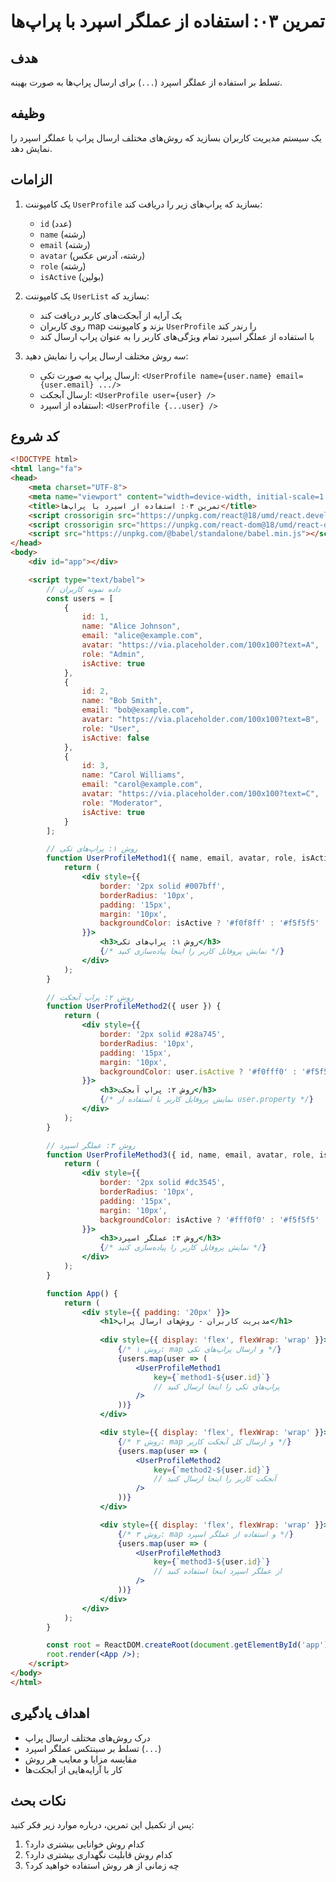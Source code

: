 # تمرین ۰۳: استفاده از عملگر اسپرد با پراپ‌ها

## هدف
تسلط بر استفاده از عملگر اسپرد (`...`) برای ارسال پراپ‌ها به صورت بهینه.

## وظیفه
یک سیستم مدیریت کاربران بسازید که روش‌های مختلف ارسال پراپ با عملگر اسپرد را نمایش دهد.

## الزامات
1. یک کامپوننت `UserProfile` بسازید که پراپ‌های زیر را دریافت کند:
   - `id` (عدد)
   - `name` (رشته)
   - `email` (رشته)
   - `avatar` (رشته، آدرس عکس)
   - `role` (رشته)
   - `isActive` (بولین)

2. یک کامپوننت `UserList` بسازید که:
   - یک آرایه از آبجکت‌های کاربر دریافت کند
   - روی کاربران map بزند و کامپوننت `UserProfile` را رندر کند
   - با استفاده از عملگر اسپرد تمام ویژگی‌های کاربر را به عنوان پراپ ارسال کند

3. سه روش مختلف ارسال پراپ را نمایش دهید:
   - ارسال پراپ به صورت تکی: `<UserProfile name={user.name} email={user.email} .../>`
   - ارسال آبجکت: `<UserProfile user={user} />`
   - استفاده از اسپرد: `<UserProfile {...user} />`

## کد شروع
```html
<!DOCTYPE html>
<html lang="fa">
<head>
    <meta charset="UTF-8">
    <meta name="viewport" content="width=device-width, initial-scale=1.0">
    <title>تمرین ۰۳: استفاده از اسپرد با پراپ‌ها</title>
    <script crossorigin src="https://unpkg.com/react@18/umd/react.development.js"></script>
    <script crossorigin src="https://unpkg.com/react-dom@18/umd/react-dom.development.js"></script>
    <script src="https://unpkg.com/@babel/standalone/babel.min.js"></script>
</head>
<body>
    <div id="app"></div>

    <script type="text/babel">
        // داده نمونه کاربران
        const users = [
            {
                id: 1,
                name: "Alice Johnson",
                email: "alice@example.com",
                avatar: "https://via.placeholder.com/100x100?text=A",
                role: "Admin",
                isActive: true
            },
            {
                id: 2,
                name: "Bob Smith",
                email: "bob@example.com",
                avatar: "https://via.placeholder.com/100x100?text=B",
                role: "User",
                isActive: false
            },
            {
                id: 3,
                name: "Carol Williams",
                email: "carol@example.com",
                avatar: "https://via.placeholder.com/100x100?text=C",
                role: "Moderator",
                isActive: true
            }
        ];

        // روش ۱: پراپ‌های تکی
        function UserProfileMethod1({ name, email, avatar, role, isActive }) {
            return (
                <div style={{
                    border: '2px solid #007bff',
                    borderRadius: '10px',
                    padding: '15px',
                    margin: '10px',
                    backgroundColor: isActive ? '#f0f8ff' : '#f5f5f5'
                }}>
                    <h3>روش ۱: پراپ‌های تکی</h3>
                    {/* نمایش پروفایل کاربر را اینجا پیاده‌سازی کنید */}
                </div>
            );
        }

        // روش ۲: پراپ آبجکت
        function UserProfileMethod2({ user }) {
            return (
                <div style={{
                    border: '2px solid #28a745',
                    borderRadius: '10px',
                    padding: '15px',
                    margin: '10px',
                    backgroundColor: user.isActive ? '#f0fff0' : '#f5f5f5'
                }}>
                    <h3>روش ۲: پراپ آبجکت</h3>
                    {/* نمایش پروفایل کاربر با استفاده از user.property */}
                </div>
            );
        }

        // روش ۳: عملگر اسپرد
        function UserProfileMethod3({ id, name, email, avatar, role, isActive }) {
            return (
                <div style={{
                    border: '2px solid #dc3545',
                    borderRadius: '10px',
                    padding: '15px',
                    margin: '10px',
                    backgroundColor: isActive ? '#fff0f0' : '#f5f5f5'
                }}>
                    <h3>روش ۳: عملگر اسپرد</h3>
                    {/* نمایش پروفایل کاربر را پیاده‌سازی کنید */}
                </div>
            );
        }

        function App() {
            return (
                <div style={{ padding: '20px' }}>
                    <h1>مدیریت کاربران - روش‌های ارسال پراپ</h1>
                    
                    <div style={{ display: 'flex', flexWrap: 'wrap' }}>
                        {/* روش ۱: map و ارسال پراپ‌های تکی */}
                        {users.map(user => (
                            <UserProfileMethod1 
                                key={`method1-${user.id}`}
                                // پراپ‌های تکی را اینجا ارسال کنید
                            />
                        ))}
                    </div>

                    <div style={{ display: 'flex', flexWrap: 'wrap' }}>
                        {/* روش ۲: map و ارسال کل آبجکت کاربر */}
                        {users.map(user => (
                            <UserProfileMethod2 
                                key={`method2-${user.id}`}
                                // آبجکت کاربر را اینجا ارسال کنید
                            />
                        ))}
                    </div>

                    <div style={{ display: 'flex', flexWrap: 'wrap' }}>
                        {/* روش ۳: map و استفاده از عملگر اسپرد */}
                        {users.map(user => (
                            <UserProfileMethod3 
                                key={`method3-${user.id}`}
                                // از عملگر اسپرد اینجا استفاده کنید
                            />
                        ))}
                    </div>
                </div>
            );
        }

        const root = ReactDOM.createRoot(document.getElementById('app'));
        root.render(<App />);
    </script>
</body>
</html>
```

## اهداف یادگیری
- درک روش‌های مختلف ارسال پراپ
- تسلط بر سینتکس عملگر اسپرد (`...`)
- مقایسه مزایا و معایب هر روش
- کار با آرایه‌هایی از آبجکت‌ها

## نکات بحث
پس از تکمیل این تمرین، درباره موارد زیر فکر کنید:
1. کدام روش خوانایی بیشتری دارد؟
2. کدام روش قابلیت نگهداری بیشتری دارد؟
3. چه زمانی از هر روش استفاده خواهید کرد؟
